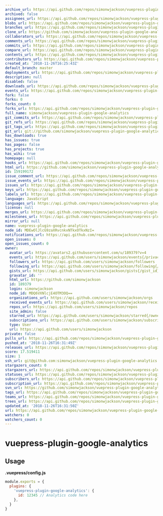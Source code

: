 ```yaml
---
archive_url: https://api.github.com/repos/simonwjackson/vuepress-plugin-google-analytics/{archive_format}{/ref}
archived: false
assignees_url: https://api.github.com/repos/simonwjackson/vuepress-plugin-google-analytics/assignees{/user}
blobs_url: https://api.github.com/repos/simonwjackson/vuepress-plugin-google-analytics/git/blobs{/sha}
branches_url: https://api.github.com/repos/simonwjackson/vuepress-plugin-google-analytics/branches{/branch}
clone_url: https://github.com/simonwjackson/vuepress-plugin-google-analytics.git
collaborators_url: https://api.github.com/repos/simonwjackson/vuepress-plugin-google-analytics/collaborators{/collaborator}
comments_url: https://api.github.com/repos/simonwjackson/vuepress-plugin-google-analytics/comments{/number}
commits_url: https://api.github.com/repos/simonwjackson/vuepress-plugin-google-analytics/commits{/sha}
compare_url: https://api.github.com/repos/simonwjackson/vuepress-plugin-google-analytics/compare/{base}...{head}
contents_url: https://api.github.com/repos/simonwjackson/vuepress-plugin-google-analytics/contents/{+path}
contributors_url: https://api.github.com/repos/simonwjackson/vuepress-plugin-google-analytics/contributors
created_at: '2018-11-26T16:25:43Z'
default_branch: master
deployments_url: https://api.github.com/repos/simonwjackson/vuepress-plugin-google-analytics/deployments
description: null
disabled: false
downloads_url: https://api.github.com/repos/simonwjackson/vuepress-plugin-google-analytics/downloads
events_url: https://api.github.com/repos/simonwjackson/vuepress-plugin-google-analytics/events
fork: false
forks: 0
forks_count: 0
forks_url: https://api.github.com/repos/simonwjackson/vuepress-plugin-google-analytics/forks
full_name: simonwjackson/vuepress-plugin-google-analytics
git_commits_url: https://api.github.com/repos/simonwjackson/vuepress-plugin-google-analytics/git/commits{/sha}
git_refs_url: https://api.github.com/repos/simonwjackson/vuepress-plugin-google-analytics/git/refs{/sha}
git_tags_url: https://api.github.com/repos/simonwjackson/vuepress-plugin-google-analytics/git/tags{/sha}
git_url: git://github.com/simonwjackson/vuepress-plugin-google-analytics.git
has_downloads: true
has_issues: true
has_pages: false
has_projects: true
has_wiki: true
homepage: null
hooks_url: https://api.github.com/repos/simonwjackson/vuepress-plugin-google-analytics/hooks
html_url: https://github.com/simonwjackson/vuepress-plugin-google-analytics
id: 159199172
issue_comment_url: https://api.github.com/repos/simonwjackson/vuepress-plugin-google-analytics/issues/comments{/number}
issue_events_url: https://api.github.com/repos/simonwjackson/vuepress-plugin-google-analytics/issues/events{/number}
issues_url: https://api.github.com/repos/simonwjackson/vuepress-plugin-google-analytics/issues{/number}
keys_url: https://api.github.com/repos/simonwjackson/vuepress-plugin-google-analytics/keys{/key_id}
labels_url: https://api.github.com/repos/simonwjackson/vuepress-plugin-google-analytics/labels{/name}
language: JavaScript
languages_url: https://api.github.com/repos/simonwjackson/vuepress-plugin-google-analytics/languages
license: null
merges_url: https://api.github.com/repos/simonwjackson/vuepress-plugin-google-analytics/merges
milestones_url: https://api.github.com/repos/simonwjackson/vuepress-plugin-google-analytics/milestones{/number}
mirror_url: null
name: vuepress-plugin-google-analytics
node_id: MDEwOlJlcG9zaXRvcnkxNTkxOTkxNzI=
notifications_url: https://api.github.com/repos/simonwjackson/vuepress-plugin-google-analytics/notifications{?since,all,participating}
open_issues: 0
open_issues_count: 0
owner:
  avatar_url: https://avatars2.githubusercontent.com/u/189379?v=4
  events_url: https://api.github.com/users/simonwjackson/events{/privacy}
  followers_url: https://api.github.com/users/simonwjackson/followers
  following_url: https://api.github.com/users/simonwjackson/following{/other_user}
  gists_url: https://api.github.com/users/simonwjackson/gists{/gist_id}
  gravatar_id: ''
  html_url: https://github.com/simonwjackson
  id: 189379
  login: simonwjackson
  node_id: MDQ6VXNlcjE4OTM3OQ==
  organizations_url: https://api.github.com/users/simonwjackson/orgs
  received_events_url: https://api.github.com/users/simonwjackson/received_events
  repos_url: https://api.github.com/users/simonwjackson/repos
  site_admin: false
  starred_url: https://api.github.com/users/simonwjackson/starred{/owner}{/repo}
  subscriptions_url: https://api.github.com/users/simonwjackson/subscriptions
  type: User
  url: https://api.github.com/users/simonwjackson
private: false
pulls_url: https://api.github.com/repos/simonwjackson/vuepress-plugin-google-analytics/pulls{/number}
pushed_at: '2018-11-26T16:31:49Z'
releases_url: https://api.github.com/repos/simonwjackson/vuepress-plugin-google-analytics/releases{/id}
score: 17.519411
size: 1
ssh_url: git@github.com:simonwjackson/vuepress-plugin-google-analytics.git
stargazers_count: 0
stargazers_url: https://api.github.com/repos/simonwjackson/vuepress-plugin-google-analytics/stargazers
statuses_url: https://api.github.com/repos/simonwjackson/vuepress-plugin-google-analytics/statuses/{sha}
subscribers_url: https://api.github.com/repos/simonwjackson/vuepress-plugin-google-analytics/subscribers
subscription_url: https://api.github.com/repos/simonwjackson/vuepress-plugin-google-analytics/subscription
svn_url: https://github.com/simonwjackson/vuepress-plugin-google-analytics
tags_url: https://api.github.com/repos/simonwjackson/vuepress-plugin-google-analytics/tags
teams_url: https://api.github.com/repos/simonwjackson/vuepress-plugin-google-analytics/teams
trees_url: https://api.github.com/repos/simonwjackson/vuepress-plugin-google-analytics/git/trees{/sha}
updated_at: '2018-11-26T16:31:50Z'
url: https://api.github.com/repos/simonwjackson/vuepress-plugin-google-analytics
watchers: 0
watchers_count: 0
---
```


# vuepress-plugin-google-analytics

## Usage

**.vuepress/config.js**
```js
module.exports = {
  plugins: {
    'vuepress-plugin-google-analytics': {
      id: 12345 // Analytics code here
    },
  }
}
```